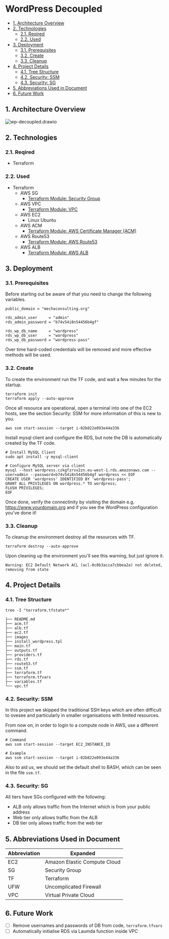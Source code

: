 # WordPress Decoupled

- [1. Architecture Overview](#1-architecture-overview)
- [2. Technologies](#2-technologies)
  - [2.1. Reqired](#21-reqired)
  - [2.2. Used](#22-used)
- [3. Deployment](#3-deployment)
  - [3.1. Prerequisites](#31-prerequisites)
  - [3.2. Create](#32-create)
  - [3.3. Cleanup](#33-cleanup)
- [4. Project Details](#4-project-details)
  - [4.1. Tree Structure](#41-tree-structure)
  - [4.2. Security: SSM](#42-security-ssm)
  - [4.3. Security: SG](#43-security-sg)
- [5. Abbreviations Used in Document](#5-abbreviations-used-in-document)
- [6. Future Work](#6-future-work)

## 1. Architecture Overview

![wp-decoupled.drawio](file:///Users/davaba/git-repos/portfolio-cloud-projects/aws-wordpress-decoupled/images/wp-decoupled.drawio.png)

## 2. Technologies

### 2.1. Reqired

- Terraform

### 2.2. Used

- Terraform
  - AWS SG
    - [Terraform Module: Security Group](https://registry.terraform.io/modules/terraform-aws-modules/security-group/aws/latest)
  - AWS VPC
    - [Terraform Module: VPC](https://registry.terraform.io/modules/terraform-aws-modules/vpc/aws/latest)
  - AWS EC2
    - Linux Ubuntu
  - AWS ACM
    - [Terraform Module: AWS Certificate Manager (ACM)](https://registry.terraform.io/modules/terraform-aws-modules/acm/aws/latest)
  - AWS Route53
    - [Terraform Module: AWS Route53](https://registry.terraform.io/modules/terraform-aws-modules/route53/aws/latest)
  - AWS ALB
    - [Terraform Module: AWS ALB](https://registry.terraform.io/modules/terraform-aws-modules/alb/aws/latest)

## 3. Deployment

### 3.1. Prerequisites

Before starting out be aware of that you need to change the following variables.

```shell
public_domain = "mechaconsulting.org"

rds_admin_user     = "admin"
rds_admin_password = "b74v54i8n54456b4gf"

rds_wp_db_name     = "wordpress"
rds_wp_db_user     = "wordpress"
rds_wp_db_password = "wordpress-pass"
```

Over time hard-coded credentials will be removed and more effective methods will be used.

### 3.2. Create

To create the environment run the TF code, and wait a few minutes for the startup.

```shell
terraform init
terraform apply --auto-approve
```

Once all resource are operational, open a terminal into one of the EC2 hosts, see the section Security: SSM for more information of this is new to you.

```shel
aws ssm start-session --target i-02b822e093e44a336
```

Install mysql client and configure the RDS, but note the DB is automatically created by the TF code.

```shell
# Install MySQL Client
sudo apt install -y mysql-client

# Configure MySQL server via client
mysql --host wordpress.czkgfzrvx2zn.eu-west-1.rds.amazonaws.com --user=admin --password=b74v54i8n54456b4gf wordpress << EOF
CREATE USER 'wordpress' IDENTIFIED BY 'wordpress-pass';
GRANT ALL PRIVILEGES ON wordpress.* TO wordpress;
FLUSH PRIVILEGES;
EOF
```

Once done, verify the connectinity by visiting the domain e.g. https://www.yourdomain.org and if you see the WordPress configuration you've done it!

### 3.3. Cleanup

To cleanup the environment destroy all the resources with TF.

```shell
terraform destroy --auto-approve
```

Upon cleaning up the environment you'll see this warning, but just ignore it.

```shell
Warning: EC2 Default Network ACL (acl-0c8b3acca7cbbea2a) not deleted, removing from state
```

## 4. Project Details

### 4.1. Tree Structure

```shell
tree -I "terraform.tfstate*"
```

```shell
├── README.md
├── acm.tf
├── alb.tf
├── ec2.tf
├── images
├── install_wordpress.tpl
├── main.tf
├── outputs.tf
├── providers.tf
├── rds.tf
├── route53.tf
├── ssm.tf
├── terraform.tf
├── terraform.tfvars
├── variables.tf
└── vpc.tf
```

### 4.2. Security: SSM

In this project we skipped the traditional SSH keys which are often difficult to ovesee and particularly in smaller organisations with limited resources.

From now on, in order to login to a compute node in AWS, use a different command.

```shell
# Command
aws ssm start-session --target EC2_INSTANCE_ID

# Example
aws ssm start-session --target i-02b822e093e44a336
```

Also to aid us, we should set the default shell to BASH, which can be seen in the file `ssm.tf`.

### 4.3. Security: SG

All tiers have SGs configured with the following:

- ALB only allows traffic from the Internet which is from your public address
- Web tier only allows traffic from the ALB
- DB tier only allows traffic from the web tier

## 5. Abbreviations Used in Document

| Abbreviation | Expanded                     |
| ------------ | ---------------------------- |
| EC2          | Amazon Elastic Compute Cloud |
| SG           | Security Group               |
| TF           | Terraform                    |
| UFW          | Uncomplicated Firewall       |
| VPC          | Virtual Private Cloud        |

## 6. Future Work

- [ ] Remove usernames and passwords of DB from code, `terraform.tfvars`
- [ ] Automatically initialise RDS via Laumda function inside VPC
